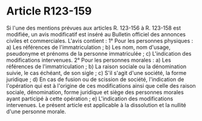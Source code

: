 # Article R123-159

Si l'une des mentions prévues aux articles R. 123-156 à R. 123-158 est modifiée, un avis modificatif est inséré au Bulletin officiel des annonces civiles et commerciales.   L'avis contient :   1° Pour les personnes physiques :   a) Les références de l'immatriculation ;   b) Les nom, nom d'usage, pseudonyme et prénoms de la personne immatriculée ;   c) L'indication des modifications intervenues.   2° Pour les personnes morales :   a) Les références de l'immatriculation ;   b) La raison sociale ou la dénomination suivie, le cas échéant, de son sigle ;   c) S'il s'agit d'une société, la forme juridique ;   d) En cas de fusion ou de scission de société, l'indication de l'opération qui est à l'origine de ces modifications ainsi que celle des raison sociale, dénomination, forme juridique et siège des personnes morales ayant participé à cette opération ;   e) L'indication des modifications intervenues.   Le présent article est applicable à la dissolution et la nullité d'une personne morale.